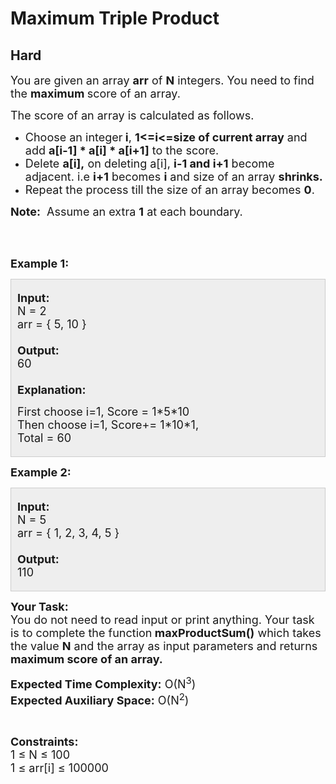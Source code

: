 # Maximum Triple Product
## Hard
<div class="problems_problem_content__Xm_eO"><p><span style="font-size:18px">You are given an array <strong>arr</strong>&nbsp;of <strong>N</strong> integers. You need to find the <strong>maximum&nbsp;</strong>score of an array.</span></p>

<p><span style="font-size:18px">The score of an array is calculated as follows.</span></p>

<ul>
	<li><span style="font-size:18px">Choose an integer<strong> i</strong>, <strong>1&lt;=i&lt;=size of current array</strong> and add <strong>a[i-1] * a[i] * a[i+1]</strong> to the score.</span></li>
	<li><span style="font-size:18px">Delete <strong>a[i],</strong>&nbsp;on deleting a[i],&nbsp;<strong>i-1 and i+1</strong> become adjacent. i.e <strong>i+1</strong> becomes <strong>i</strong> and size of an array <strong>shrinks.</strong></span></li>
	<li><span style="font-size:18px">Repeat the process till the size of an array becomes <strong>0</strong>.</span></li>
</ul>

<p><span style="font-size:18px"><strong>Note:</strong>&nbsp; Assume an extra <strong>1</strong> at each boundary.</span></p>

<p>&nbsp;</p>

<p><br>
<span style="font-size:18px"><strong>Example 1:</strong></span></p>

<div style="background:#eee;border:1px solid #ccc;padding:5px 10px;">
<p><span style="font-size:18px"><strong>Input:</strong></span><br>
<span style="font-size:18px">N =&nbsp;2<br>
arr = { 5, 10 }<br>
<br>
<strong>Output:&nbsp;</strong><br>
60<br>
<br>
<strong>Explanation:</strong></span></p>

<p><span style="font-size:18px">F</span><span style="font-size:18px">irst choose i=1</span><span style="font-size:18px">, Score = 1*5*10<br>
Then choose i=1, Score+= 1*10*1,<br>
Total = 60</span></p>
</div>

<p><span style="font-size:18px"><strong>Example 2:</strong></span></p>

<div style="background:#eee;border:1px solid #ccc;padding:5px 10px;">
<p><span style="font-size:18px"><strong>Input:</strong></span><br>
<span style="font-size:18px">N = 5<br>
arr = { 1, 2, 3, 4, 5&nbsp;}<br>
<br>
<strong>Output:&nbsp;</strong><br>
110</span></p>
</div>

<p><span style="font-size:18px"><strong>Your Task:</strong></span><br>
<span style="font-size:18px">You do not need to read input or print anything. Your task is to complete the function<strong> maxProductSum()</strong>&nbsp;which takes the value <strong>N</strong> and the array as input parameters and returns <strong>maximum score of an array.</strong></span></p>

<p><span style="font-size:18px"><strong>Expected Time Complexity:</strong> O(N<sup>3</sup>)<br>
<strong>Expected Auxiliary Space:</strong>&nbsp;O(N<sup>2</sup></span><span style="font-size:18px">)</span></p>

<p>&nbsp;</p>

<p><span style="font-size:18px"><strong>Constraints:</strong><br>
1 ≤ N ≤ 100<br>
1 ≤ arr[i] ≤ 100000</span></p>
</div>